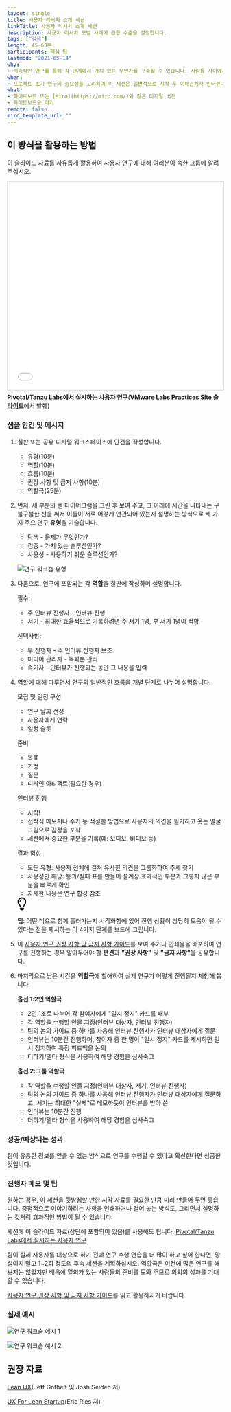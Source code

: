 ```yaml
---
layout: single
title: 사용자 리서치 소개 세션
linkTitle: 사용자 리서치 소개 세션
description: 사용자 리서치 모범 사례에 관한 수준을 설정합니다.
tags: ["검색"]
length: 45~60분
participants: 핵심 팀
lastmod: "2021-05-14"
why:
- 지속적인 연구를 통해 각 단계에서 가치 있는 무언가를 구축할 수 있습니다. 사람들 사이에서 필요와 문제는 늘 발생하기 때문에 가치를 창출하려면 이러한 문제를 얼마나 잘 해결하고 있는지에 대한 깊은 이해가 필요합니다. 이 세션은 팀이 수행하는 첫 번째 이해관계자 또는 사용자 인터뷰에 앞서 팀을 조정하기 위한 연구 모범 사례에 대한 개요를 제공합니다.
when:
- 프로젝트 초기 연구의 중요성을 고려하여 이 세션은 일반적으로 시작 후 이해관계자 인터뷰나 탐색을 위한 사용자 연구보다 먼저, 가능한 한 빨리 이루어집니다.
what:
- 화이트보드 또는 [Miro](https://miro.com/)와 같은 디지털 버전
- 화이트보드용 마커
remote: false
miro_template_url: ""
---
```

<h2 id="how-to-use-this-method">이 방식을 활용하는 방법</h2>
<div class="bg-gray-dark p-lg-5 p-3 mb-4"><div class="col-lg-9"><p>이 슬라이드 자료를 자유롭게 활용하여 사용자 연구에 대해 여러분이 속한 그룹에 알려주십시오.</p><iframe src="//www.slideshare.net/slideshow/embed_code/key/iYAC2Vhv0ZEIml" width="595" height="485" frameborder="0" marginwidth="0" marginheight="0" scrolling="no" style="border:1px solid #CCC; border-width:1px; margin-bottom:5px; max-width: 100%;" allowfullscreen=""></iframe><div style="margin-bottom:5px"><strong><a href="//www.slideshare.net/VMwareTanzu/user-research-at-vmware-tanzu-labs" title="Pivotal/Tanzu Labs에서 실시하는 사용자 연구" target="_blank">Pivotal/Tanzu Labs에서 실시하는 사용자 연구</a></strong>(<strong><a href="https://www.slideshare.net/VMwareTanzu" target="_blank">VMware Labs Practices Site 슬라이드</a></strong>에서 발췌)</div>
<h3 id="sample-agenda--prompts">샘플 안건 및 메시지</h3>
<ol>
<li>
<p>칠판 또는 공유 디지털 워크스페이스에 안건을 작성합니다.</p>
<ul>
<li>유형(10분)</li>
<li>역할(10분)</li>
<li>흐름(10분)</li>
<li>권장 사항 및 금지 사항(10분)</li>
<li>역할극(25분)</li>
</ul>
</li>
<li>
<p>먼저, 세 부분의 벤 다이어그램을 그린 후 보여 주고, 그 아래에 시간을 나타내는 구불구불한 선을 써서 이들이 서로 어떻게 연관되어 있는지 설명하는 방식으로 세 가지 주요 연구 <strong>유형</strong>을 기술합니다.</p>
<ul>
<li>탐색 - 문제가 무엇인가?</li>
<li>검증 - 가치 있는 솔루션인가?</li>
<li>사용성 - 사용하기 쉬운 솔루션인가?</li>
</ul>
<p><img src="/developer/practices/user-research-introduction-session/images/research-types.jpg" alt="연구 워크숍 유형"></p>
</li>
<li>
<p>다음으로, 연구에 포함되는 각 <strong>역할</strong>을 칠판에 작성하며 설명합니다.</p>
<p>필수:</p>
<ul>
<li>주 인터뷰 진행자 - 인터뷰 진행</li>
<li>서기 - 최대한 효율적으로 기록하려면 주 서기 1명, 부 서기 1명이 적합</li>
</ul>
<p>선택사항:</p>
<ul>
<li>부 진행자 - 주 인터뷰 진행자 보조</li>
<li>미디어 관리자 - 녹화본 관리</li>
<li>속기사 - 인터뷰가 진행되는 동안 그 내용을 입력</li>
</ul>
</li>
<li>
<p>역할에 대해 다루면서 연구의 일반적인 흐름을 개별 단계로 나누어 설명합니다.</p>
<p>모집 및 일정 구성</p>
<ul>
<li>연구 날짜 선정</li>
<li>사용자에게 연락</li>
<li>일정 슬롯</li>
</ul>
<p>준비</p>
<ul>
<li>목표</li>
<li>가정</li>
<li>질문</li>
<li>디자인 아티팩트(필요한 경우)</li>
</ul>
<p>인터뷰 진행</p>
<ul>
<li>시작!</li>
<li>접착식 메모지나 수기 등 적절한 방법으로 사용자의 의견을 필기하고 웃는 얼굴 그림으로 감정을 포착</li>
<li>세션에서 중요한 부분을 기록(예: 오디오, 비디오 등)</li>
</ul>
<p>결과 합성</p>
<ul>
<li>모든 유형: 사용자 전체에 걸쳐 유사한 의견을 그룹화하여 추세 찾기</li>
<li>사용성만 해당: 통과/실패 표를 만들어 설계상 효과적인 부분과 그렇지 않은 부분을 빠르게 확인</li>
<li>자세한 내용은 연구 합성 참조</li>
</ul>
<div class="callout td-box--gray-darkest p-3 my-5 border-bottom border-right border-left border-top row"><div class="col-1 row align-items-center justify-content-center"><svg height="30" aria-hidden="true" focusable="false" data-prefix="far" data-icon="lightbulb" role="img" xmlns="http://www.w3.org/2000/svg" viewBox="0 0 352 512" class="svg-inline--fa fa-lightbulb"><path fill="currentColor" d="M176 80c-52.94 0-96 43.06-96 96 0 8.84 7.16 16 16 16s16-7.16 16-16c0-35.3 28.72-64 64-64 8.84 0 16-7.16 16-16s-7.16-16-16-16zM96.06 459.17c0 3.15.93 6.22 2.68 8.84l24.51 36.84c2.97 4.46 7.97 7.14 13.32 7.14h78.85c5.36 0 10.36-2.68 13.32-7.14l24.51-36.84c1.74-2.62 2.67-5.7 2.68-8.84l.05-43.18H96.02l.04 43.18zM176 0C73.72 0 0 82.97 0 176c0 44.37 16.45 84.85 43.56 115.78 16.64 18.99 42.74 58.8 52.42 92.16v.06h48v-.12c-.01-4.77-.72-9.51-2.15-14.07-5.59-17.81-22.82-64.77-62.17-109.67-20.54-23.43-31.52-53.15-31.61-84.14-.2-73.64 59.67-128 127.95-128 70.58 0 128 57.42 128 128 0 30.97-11.24 60.85-31.65 84.14-39.11 44.61-56.42 91.47-62.1 109.46a47.507 47.507 0 0 0-2.22 14.3v.1h48v-.05c9.68-33.37 35.78-73.18 52.42-92.16C335.55 260.85 352 220.37 352 176 352 78.8 273.2 0 176 0z" class=""></path></svg></div><div class="col-11"><p><strong>팁</strong>: 어떤 식으로 함께 흘러가는지 시각화함에 있어 진행 상황이 상당히 도움이 될 수 있다는 점을 제시하는 이 4가지 단계를 보드에 그립니다.</p></div></div>
</li>
<li>
<p>이 <a href="/developer/practices/user-research-introduction-session/dos-and-donts">사용자 연구 권장 사항 및 금지 사항 가이드</a>를 보여 주거나 인쇄물을 배포하여 연구를 진행하는 경우 알아두어야 할 <strong>편견</strong>과 <strong>&quot;권장 사항&quot;</strong> 및 <strong>&quot;금지 사항&quot;</strong>을 공유합니다.</p>
</li>
<li>
<p>마지막으로 남은 시간을 <strong>역할극</strong>에 할애하여 실제 연구가 어떻게 진행될지 체험해 봅니다.</p>
<p><strong>옵션 1:2인 역할극</strong></p>
<ul>
<li>2인 1조로 나누어 각 참여자에게 &quot;일시 정지&quot; 카드를 배부</li>
<li>각 역할을 수행할 인물 지정(인터뷰 대상자, 인터뷰 진행자)</li>
<li>팀의 논의 가이드 중 하나를 사용해 인터뷰 진행자가 인터뷰 대상자에게 질문</li>
<li>인터뷰는 10분간 진행하며, 참여자 중 한 명이 &quot;일시 정지&quot; 카드를 제시하면 일시 정지하여 특정 피드백을 논의</li>
<li>더하기/델타 형식을 사용하여 해당 경험을 심사숙고</li>
</ul>
<p><strong>옵션 2:그룹 역할극</strong></p>
<ul>
<li>각 역할을 수행할 인물 지정(인터뷰 대상자, 서기, 인터뷰 진행자)</li>
<li>팀의 논의 가이드 중 하나를 사용해 인터뷰 진행자가 인터뷰 대상자에게 질문하고, 서기는 최대한 &quot;실제&quot;로 메모하듯이 인터뷰를 받아 씀</li>
<li>인터뷰는 10분간 진행</li>
<li>더하기/델타 형식을 사용하여 해당 경험을 심사숙고</li>
</ul>
</li>
</ol>
</div></div>
<div class="bg-gray-dark p-lg-5 p-3 mb-4"><div class="col-lg-9"><h3 id="successexpected-outcomes">성공/예상되는 성과</h3>
<p>팀이 유용한 정보를 얻을 수 있는 방식으로 연구를 수행할 수 있다고 확신한다면 성공한 것입니다.</p></div></div>
<div class="bg-gray-dark p-lg-5 p-3 mb-4"><div class="col-lg-9"><h3 id="facilitator-notes--tips">진행자 메모 및 팁</h3>
<p>원하는 경우, 이 세션을 뒷받침할 만한 시각 자료를 필요한 만큼 미리 만들어 두면 좋습니다. 중점적으로 이야기하려는 사항을 인쇄하거나 걸어 놓는 방식도, 그리면서 설명하는 것처럼 효과적인 방법이 될 수 있습니다.</p>
<p>세션에 이 슬라이드 자료(상단에 포함되어 있음)를 사용해도 됩니다. <a href="https://tanzu.vmware.com/content/vmware-tanzu-developer-center-slides/user-research-at-vmware-tanzu-labs" target="_blank" rel="nofollow">Pivotal/Tanzu Labs에서 실시하는 사용자 연구</a></p>
<p>팀이 실제 사용자를 대상으로 하기 전에 연구 수행 연습을 더 많이 하고 싶어 한다면, 망설이지 말고 1~2회 정도의 후속 세션을 계획하십시오. 역할극은 이전에 많은 연구를 해보지는 않았지만 배움에 열의가 있는 사람들의 준비를 도와 주므로 의외의 성과를 기대할 수 있습니다.</p>
<p><a href="/developer/practices/user-research-introduction-session/dos-and-donts">사용자 연구 권장 사항 및 금지 사항 가이드</a>를 읽고 활용하시기 바랍니다.</p>
</div></div>
<div class="bg-gray-dark p-lg-5 p-3 mb-4"><div class="col-lg-9"><h3 id="real-world-examples">실제 예시</h3>
<p><img src="/developer/practices/user-research-introduction-session/images/example-1.jpg" alt="연구 워크숍 예시 1"></p>
<p><img src="/developer/practices/user-research-introduction-session/images/example-2.jpg" alt="연구 워크숍 예시 2"></p>
</div></div>
<div class="bg-gray-dark p-lg-5 p-3 mb-4"><div class="col-lg-9"><h2 id="recommended-reading">권장 자료</h2>
<p><a href="https://www.oreilly.com/library/view/lean-ux/9781449366834/" target="_blank" rel="nofollow">Lean UX</a>(Jeff Gothelf 및 Josh Seiden 저)</p>
<p><a href="https://www.amazon.com/UX-Lean-Startups-Experience-Research/dp/1449334911" target="_blank" rel="nofollow">UX For Lean Startup</a>(Eric Ries 저)</p>
</div></div>